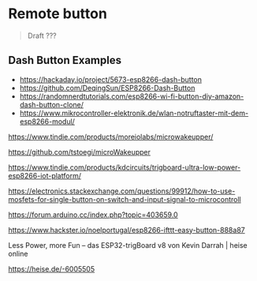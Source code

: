 # Remote button

> Draft ???


## Dash Button Examples

- <https://hackaday.io/project/5673-esp8266-dash-button>
- <https://github.com/DeqingSun/ESP8266-Dash-Button>
- <https://randomnerdtutorials.com/esp8266-wi-fi-button-diy-amazon-dash-button-clone/>
- <https://www.mikrocontroller-elektronik.de/wlan-notruftaster-mit-dem-esp8266-modul/>





https://www.tindie.com/products/moreiolabs/microwakeupper/

https://github.com/tstoegi/microWakeupper

https://www.tindie.com/products/kdcircuits/trigboard-ultra-low-power-esp8266-iot-platform/

https://electronics.stackexchange.com/questions/99912/how-to-use-mosfets-for-single-button-on-switch-and-input-signal-to-microcontroll

https://forum.arduino.cc/index.php?topic=403659.0

https://www.hackster.io/noelportugal/esp8266-ifttt-easy-button-888a87

Less Power, more Fun – das ESP32-trigBoard v8 von Kevin Darrah | heise online

https://heise.de/-6005505
